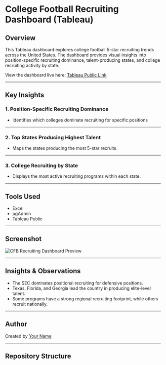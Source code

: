 # College Football Recruiting Dashboard (Tableau)

## Overview
This Tableau dashboard explores college football 5-star recruiting trends across the United States. The dashboard provides visual insights into position-specific recruiting dominance, talent-producing states, and college recruiting activity by state.

View the dashboard live here: [Tableau Public Link](https://public.tableau.com/app/profile/james.mosher/viz/cfb_project/recruiting_dashboard)

---

## Key Insights

### 1. Position-Specific Recruiting Dominance
- Identifies which colleges dominate recruiting for specific positions

---

### 2. Top States Producing Highest Talent
- Maps the states producing the most 5-star recruits.

---

### 3. College Recruiting by State
- Displays the most active recruiting programs within each state.

---

## Tools Used
- Excel
- pgAdmin
- Tableau Public


---

## Screenshot
![CFB Recruiting Dashboard Preview](images/dashboard-preview.png)

---

## Insights & Observations
- The SEC dominates positional recruiting for defensive positions.
- Texas, Florida, and Georgia lead the country in producing elite-level talent.
- Some programs have a strong regional recruiting footprint, while others recruit nationally.

---

## Author
Created by [Your Name](https://www.linkedin.com/in/yourprofile)

---

## Repository Structure
